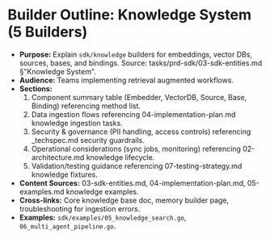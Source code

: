 # Builder Outline: Knowledge System (5 Builders)
- **Purpose:** Explain `sdk/knowledge` builders for embeddings, vector DBs, sources, bases, and bindings. Source: tasks/prd-sdk/03-sdk-entities.md §"Knowledge System".
- **Audience:** Teams implementing retrieval augmented workflows.
- **Sections:**
  1. Component summary table (Embedder, VectorDB, Source, Base, Binding) referencing method list.
  2. Data ingestion flows referencing 04-implementation-plan.md knowledge ingestion tasks.
  3. Security & governance (PII handling, access controls) referencing _techspec.md security guardrails.
  4. Operational considerations (sync jobs, monitoring) referencing 02-architecture.md knowledge lifecycle.
  5. Validation/testing guidance referencing 07-testing-strategy.md knowledge fixtures.
- **Content Sources:** 03-sdk-entities.md, 04-implementation-plan.md, 05-examples.md knowledge examples.
- **Cross-links:** Core knowledge base doc, memory builder page, troubleshooting for ingestion errors.
- **Examples:** `sdk/examples/05_knowledge_search.go`, `06_multi_agent_pipeline.go`.
